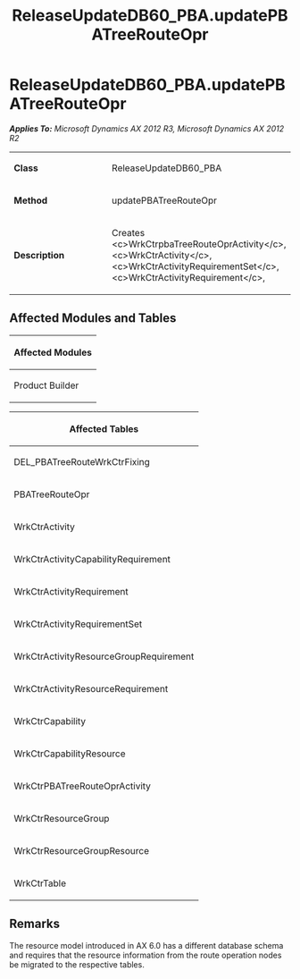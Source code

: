 ﻿---
title: ReleaseUpdateDB60_PBA.updatePBATreeRouteOpr
TOCTitle: ReleaseUpdateDB60_PBA.updatePBATreeRouteOpr
ms:assetid: 0a781260-a5c0-8ebc-cba8-625fb646f4e8
ms:mtpsurl: https://msdn.microsoft.com/en-us/library/JJ735620(v=AX.60)
ms:contentKeyID: 49706531
ms.date: 05/18/2015
mtps_version: v=AX.60
---

# ReleaseUpdateDB60\_PBA.updatePBATreeRouteOpr 


_**Applies To:** Microsoft Dynamics AX 2012 R3, Microsoft Dynamics AX 2012 R2_

<table>
<colgroup>
<col style="width: 50%" />
<col style="width: 50%" />
</colgroup>
<tbody>
<tr class="odd">
<td><p><strong>Class</strong></p></td>
<td><p>ReleaseUpdateDB60_PBA</p></td>
</tr>
<tr class="even">
<td><p><strong>Method</strong></p></td>
<td><p>updatePBATreeRouteOpr</p></td>
</tr>
<tr class="odd">
<td><p><strong>Description</strong></p></td>
<td><p>Creates &lt;c&gt;WrkCtrpbaTreeRouteOprActivity&lt;/c&gt;, &lt;c&gt;WrkCtrActivity&lt;/c&gt;, &lt;c&gt;WrkCtrActivityRequirementSet&lt;/c&gt;, &lt;c&gt;WrkCtrActivityRequirement&lt;/c&gt;,</p></td>
</tr>
</tbody>
</table>


## Affected Modules and Tables

<table>
<colgroup>
<col style="width: 100%" />
</colgroup>
<thead>
<tr class="header">
<th><p>Affected Modules</p></th>
</tr>
</thead>
<tbody>
<tr class="odd">
<td><p>Product Builder</p></td>
</tr>
</tbody>
</table>


<table>
<colgroup>
<col style="width: 100%" />
</colgroup>
<thead>
<tr class="header">
<th><p>Affected Tables</p></th>
</tr>
</thead>
<tbody>
<tr class="odd">
<td><p>DEL_PBATreeRouteWrkCtrFixing</p></td>
</tr>
<tr class="even">
<td><p>PBATreeRouteOpr</p></td>
</tr>
<tr class="odd">
<td><p>WrkCtrActivity</p></td>
</tr>
<tr class="even">
<td><p>WrkCtrActivityCapabilityRequirement</p></td>
</tr>
<tr class="odd">
<td><p>WrkCtrActivityRequirement</p></td>
</tr>
<tr class="even">
<td><p>WrkCtrActivityRequirementSet</p></td>
</tr>
<tr class="odd">
<td><p>WrkCtrActivityResourceGroupRequirement</p></td>
</tr>
<tr class="even">
<td><p>WrkCtrActivityResourceRequirement</p></td>
</tr>
<tr class="odd">
<td><p>WrkCtrCapability</p></td>
</tr>
<tr class="even">
<td><p>WrkCtrCapabilityResource</p></td>
</tr>
<tr class="odd">
<td><p>WrkCtrPBATreeRouteOprActivity</p></td>
</tr>
<tr class="even">
<td><p>WrkCtrResourceGroup</p></td>
</tr>
<tr class="odd">
<td><p>WrkCtrResourceGroupResource</p></td>
</tr>
<tr class="even">
<td><p>WrkCtrTable</p></td>
</tr>
</tbody>
</table>


## Remarks

The resource model introduced in AX 6.0 has a different database schema and requires that the resource information from the route operation nodes be migrated to the respective tables.

  


